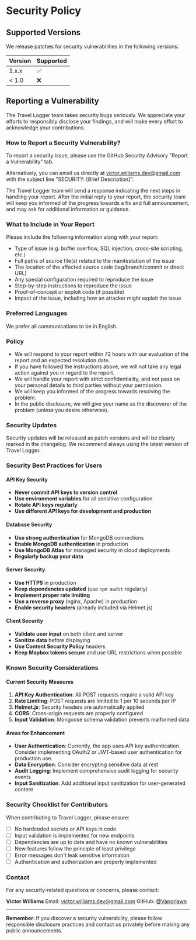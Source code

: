 # Security Policy

## Supported Versions

We release patches for security vulnerabilities in the following versions:

| Version | Supported          |
| ------- | ------------------ |
| 1.x.x   | :white_check_mark: |
| < 1.0   | :x:                |

## Reporting a Vulnerability

The Travel Logger team takes security bugs seriously. We appreciate your efforts to responsibly disclose your findings, and will make every effort to acknowledge your contributions.

### How to Report a Security Vulnerability?

To report a security issue, please use the GitHub Security Advisory "Report a Vulnerability" tab.

Alternatively, you can email us directly at victor.williams.dev@gmail.com with the subject line "SECURITY: [Brief Description]".

The Travel Logger team will send a response indicating the next steps in handling your report. After the initial reply to your report, the security team will keep you informed of the progress towards a fix and full announcement, and may ask for additional information or guidance.

### What to Include in Your Report

Please include the following information along with your report:

- Type of issue (e.g. buffer overflow, SQL injection, cross-site scripting, etc.)
- Full paths of source file(s) related to the manifestation of the issue
- The location of the affected source code (tag/branch/commit or direct URL)
- Any special configuration required to reproduce the issue
- Step-by-step instructions to reproduce the issue
- Proof-of-concept or exploit code (if possible)
- Impact of the issue, including how an attacker might exploit the issue

### Preferred Languages

We prefer all communications to be in English.

### Policy

- We will respond to your report within 72 hours with our evaluation of the report and an expected resolution date.
- If you have followed the instructions above, we will not take any legal action against you in regard to the report.
- We will handle your report with strict confidentiality, and not pass on your personal details to third parties without your permission.
- We will keep you informed of the progress towards resolving the problem.
- In the public disclosure, we will give your name as the discoverer of the problem (unless you desire otherwise).

### Security Updates

Security updates will be released as patch versions and will be clearly marked in the changelog. We recommend always using the latest version of Travel Logger.

### Security Best Practices for Users

#### API Key Security
- **Never commit API keys to version control**
- **Use environment variables** for all sensitive configuration
- **Rotate API keys regularly**
- **Use different API keys for development and production**

#### Database Security
- **Use strong authentication** for MongoDB connections
- **Enable MongoDB authentication** in production
- **Use MongoDB Atlas** for managed security in cloud deployments
- **Regularly backup your data**

#### Server Security
- **Use HTTPS** in production
- **Keep dependencies updated** (use `npm audit` regularly)
- **Implement proper rate limiting**
- **Use a reverse proxy** (nginx, Apache) in production
- **Enable security headers** (already included via Helmet.js)

#### Client Security
- **Validate user input** on both client and server
- **Sanitize data** before displaying
- **Use Content Security Policy** headers
- **Keep Mapbox tokens secure** and use URL restrictions when possible

### Known Security Considerations

#### Current Security Measures

1. **API Key Authentication**: All POST requests require a valid API key
2. **Rate Limiting**: POST requests are limited to 1 per 10 seconds per IP
3. **Helmet.js**: Security headers are automatically applied
4. **CORS**: Cross-origin requests are properly configured
5. **Input Validation**: Mongoose schema validation prevents malformed data

#### Areas for Enhancement

- **User Authentication**: Currently, the app uses API key authentication. Consider implementing OAuth2 or JWT-based user authentication for production use.
- **Data Encryption**: Consider encrypting sensitive data at rest
- **Audit Logging**: Implement comprehensive audit logging for security events
- **Input Sanitization**: Add additional input sanitization for user-generated content

### Security Checklist for Contributors

When contributing to Travel Logger, please ensure:

- [ ] No hardcoded secrets or API keys in code
- [ ] Input validation is implemented for new endpoints
- [ ] Dependencies are up to date and have no known vulnerabilities
- [ ] New features follow the principle of least privilege
- [ ] Error messages don't leak sensitive information
- [ ] Authentication and authorization are properly implemented

### Contact

For any security-related questions or concerns, please contact:

**Victor Williams**
Email: victor.williams.dev@gmail.com
GitHub: [@Vaporjawn](https://github.com/Vaporjawn)

---

**Remember**: If you discover a security vulnerability, please follow responsible disclosure practices and contact us privately before making any public announcements.